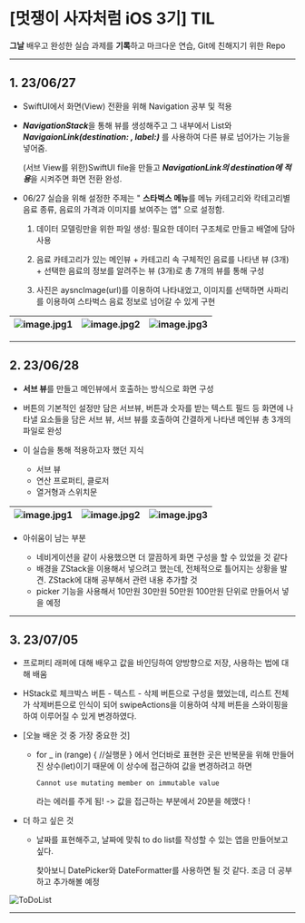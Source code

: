 # [멋쟁이 사자처럼 iOS 3기] TIL

**그날** 배우고 완성한 실습 과제를 **기록**하고 마크다운 연습, Git에 친해지기 위한 Repo



---

## 1. 23/06/27

+ SwiftUI에서 화면(View) 전환을 위해 Navigation 공부 및 적용

+ ***NavigationStack***을 통해 뷰를 생성해주고 그 내부에서 List와 ***NavigaionLink(destination: , label:)*** 를 사용하여 다른 뷰로 넘어가는 기능을 넣어줌.

  (서브 View를 위한)SwiftUI file을 만들고 ***NavigationLink의 destination에 적용***을 시켜주면 화면 전환 완성.

+ 06/27 실습을 위해 설정한 주제는 " **스타벅스 메뉴**를 메뉴 카테고리와 칵테고리별 음료 종류, 음료의 가격과 이미지를 보여주는 앱" 으로 설정함.

  1. 데이터 모델링만을 위한 파일 생성: 필요한 데이터 구조체로 만들고 배열에 담아 사용

  2. 음료 카테고리가 있는 메인뷰 + 카테고리 속 구체적인 음료를 나타낸 뷰 (3개) + 선택한 음료의 정보를 알려주는 뷰 (3개)로 총 7개의 뷰를 통해 구성

  3. 사진은 aysncImage(url)를 이용하여 나타내었고, 이미지를 선택하면 사파리를 이용하여 스타벅스 음료 정보로 넘어갈 수 있게 구현


![image.jpg1](https://media.discordapp.net/attachments/1108373401556488245/1123641620265439272/image.png?width=554&height=1136) |![image.jpg2](https://media.discordapp.net/attachments/1108373401556488245/1123641771847581836/image.png?width=562&height=1138) | ![image.jpg3](https://media.discordapp.net/attachments/1108373401556488245/1123641855167438981/image.png?width=562&height=1138)
--- | --- | --- |

---

## 2. 23/06/28

+ **서브 뷰**를 만들고 메인뷰에서 호출하는 방식으로 화면 구성

+ 버튼의 기본적인 설정만 담은 서브뷰, 버튼과 숫자를 받는 텍스트 필드 등 화면에 나타낼 요소들을 담은 서브 뷰, 서브 뷰를 호출하여 간결하게 나타낸 메인뷰 총 3개의 파일로 완성

+ 이 실습을 통해 적용하고자 했던 지식

  + 서브 뷰
  + 연산 프로퍼티, 클로저
  + 열거형과 스위치문


![image.jpg1](https://cdn.discordapp.com/attachments/1124001520443211899/1124001543339900928/image.png) |![image.jpg2](https://cdn.discordapp.com/attachments/1124001520443211899/1124001704254382160/image.png) | ![image.jpg3](https://cdn.discordapp.com/attachments/1124001520443211899/1124001814577172560/image.png) 
--- | --- | --- |

+ 아쉬움이 남는 부분

  + 네비게이션을 같이 사용했으면 더 깔끔하게 화면 구성을 할 수 있었을 것 같다
  + 배경을 ZStack을 이용해서 넣으려고 했는데, 전체적으로 틀어지는 상황을 발견. ZStack에 대해 공부해서 관련 내용 추가할 것
  + picker 기능을 사용해서 10만원 30만원 50만원 100만원 단위로 만들어서 넣을 예정



---

## 3. 23/07/05
* 프로퍼티 래퍼에 대해 배우고 값을 바인딩하여 양방향으로 저장, 사용하는 법에 대해 배움

* HStack로 체크박스 버튼 - 텍스트 - 삭제 버튼으로 구성을 했었는데, 리스트 전체가 삭제버튼으로 인식이 되어 swipeActions을 이용하여 삭제 버튼을 스와이핑을 하여 이루어질 수 있게 변경하였다.

* [오늘 배운 것 중 가장 중요한 것]

  * for _ in (range) { //실행문 } 에서 언더바로 표현한 곳은 반복문을 위해 만들어진 상수(let)이기 때문에 이 상수에 접근하여 값을 변경하려고 하면

    ```Cannot use mutating member on immutable value ```
  
    라는 에러를 주게 됨! -> 값을 접근하는 부분에서 20분을 헤맸다 !



* 더 하고 싶은 것

  * 날짜를 표현해주고, 날짜에 맞춰 to do list를 작성할 수 있는 앱을 만들어보고 싶다.

    찾아보니 DatePicker와 DateFormatter를 사용하면 될 것 같다. 조금 더 공부하고 추가해볼 예정

![ToDoList](https://github.com/isakatty/TIL/assets/133845468/eb8f52fc-3209-4300-83cb-e26affb96505)

---